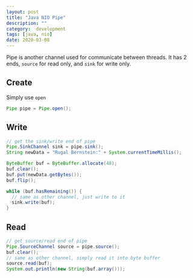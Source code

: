 ```yaml
---
layout: post
title: "Java NIO Pipe"
description: ""
category:  development
tags: [java, nio]
date: 2020-03-08
---
```


Pipe is another channel used for communicate between threads.
It has 2 ends, `source` for read only, and `sink` for write only.


## Create

Simply use `open`

```java
Pipe pipe = Pipe.open();
```

## Write

```java
// get the sink/write end of pipe
Pipe.SinkChannel sink = pipe.sink();
String newData = "Rugal Bernstein:" + System.currentTimeMillis();

ByteBuffer buf = ByteBuffer.allocate(48);
buf.clear();
buf.put(newData.getBytes());
buf.flip();

while (buf.hasRemaining()) {
  // same as other channel, just write to it
  sink.write(buf);
}
```

## Read

```java
// get source/read end of pipe
Pipe.SourceChannel source = pipe.source();
buf.clear();
// same as other channel, simply read it into byte buffer
source.read(buf);
System.out.println(new String(buf.array()));
```
